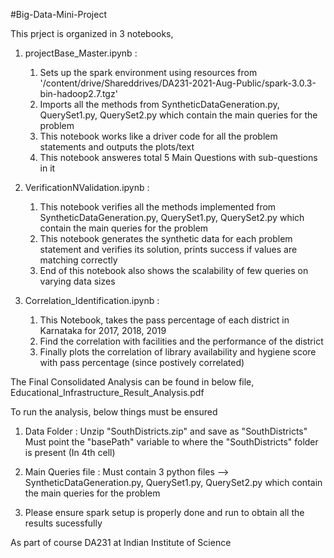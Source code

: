 #Big-Data-Mini-Project

This prject is organized in 3 notebooks,

1. projectBase_Master.ipynb :
      1. Sets up the spark environment using resources from '/content/drive/Shareddrives/DA231-2021-Aug-Public/spark-3.0.3-bin-hadoop2.7.tgz'
      2. Imports all the methods from SyntheticDataGeneration.py, QuerySet1.py, QuerySet2.py which contain the main queries for the problem
      3. This notebook works like a driver code for all the problem statements and outputs the plots/text
      4. This notebook answeres total 5 Main Questions with sub-questions in it

2. VerificationNValidation.ipynb :
      1. This notebook verifies all the methods implemented from SyntheticDataGeneration.py, QuerySet1.py, QuerySet2.py which contain the main queries for the problem
      2. This notebook generates the synthetic data for each problem statement and verifies its solution, prints success if values are matching correctly
      3. End of this notebook also shows the scalability of few queries on varying data sizes

3. Correlation_Identification.ipynb :
      1. This Notebook, takes the pass percentage of each district in Karnataka for 2017, 2018, 2019
      2. Find the correlation with facilities and the performance of the district
      3. Finally plots the correlation of library availability and hygiene score with pass percentage (since postively correlated)

The Final Consolidated Analysis can be found in below file,
Educational_Infrastructure_Result_Analysis.pdf

To run the analysis, below things must be ensured
1. Data Folder :  Unzip "SouthDistricts.zip" and save as "SouthDistricts"
        Must point the "basePath" variable to where the "SouthDistricts" folder is present (In 4th cell)

2. Main Queries file :
        Must contain 3 python files --> SyntheticDataGeneration.py, QuerySet1.py, QuerySet2.py which contain the main queries for the problem
        
3. Please ensure spark setup is properly done and run to obtain all the results sucessfully
        
  
As part of course  DA231 at Indian Institute of Science

